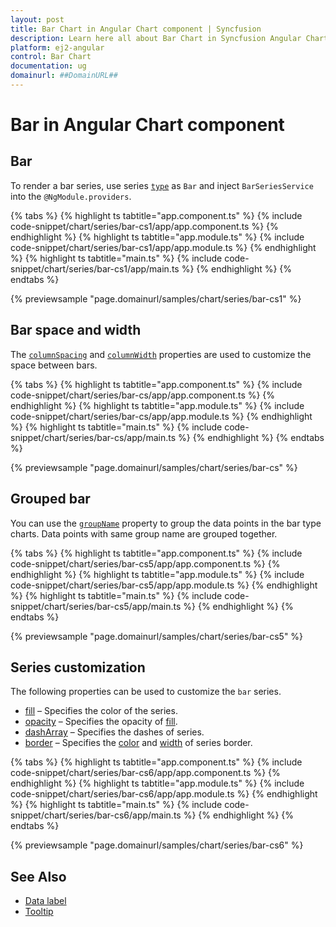 ```yaml
---
layout: post
title: Bar Chart in Angular Chart component | Syncfusion
description: Learn here all about Bar Chart in Syncfusion Angular Chart component of Syncfusion Essential JS 2 and more.
platform: ej2-angular
control: Bar Chart
documentation: ug
domainurl: ##DomainURL##
---
```


# Bar in Angular Chart component

## Bar

To render a bar series, use series [`type`](https://ej2.syncfusion.com/angular/documentation/api/chart/seriesDirective/#type) as `Bar` and inject `BarSeriesService` into the `@NgModule.providers`.

{% tabs %}
{% highlight ts tabtitle="app.component.ts" %}
{% include code-snippet/chart/series/bar-cs1/app/app.component.ts %}
{% endhighlight %}
{% highlight ts tabtitle="app.module.ts" %}
{% include code-snippet/chart/series/bar-cs1/app/app.module.ts %}
{% endhighlight %}
{% highlight ts tabtitle="main.ts" %}
{% include code-snippet/chart/series/bar-cs1/app/main.ts %}
{% endhighlight %}
{% endtabs %}
  
{% previewsample "page.domainurl/samples/chart/series/bar-cs1" %}

## Bar space and width

The [`columnSpacing`](https://ej2.syncfusion.com/angular/documentation/api/chart/seriesModel/#columnspacing) and [`columnWidth`](https://ej2.syncfusion.com/angular/documentation/api/chart/seriesModel/#columnwidth) properties are used to customize the space between bars.

{% tabs %}
{% highlight ts tabtitle="app.component.ts" %}
{% include code-snippet/chart/series/bar-cs/app/app.component.ts %}
{% endhighlight %}
{% highlight ts tabtitle="app.module.ts" %}
{% include code-snippet/chart/series/bar-cs/app/app.module.ts %}
{% endhighlight %}
{% highlight ts tabtitle="main.ts" %}
{% include code-snippet/chart/series/bar-cs/app/main.ts %}
{% endhighlight %}
{% endtabs %}
  
{% previewsample "page.domainurl/samples/chart/series/bar-cs" %}

## Grouped bar

You can use the [`groupName`](https://ej2.syncfusion.com/angular/documentation/api/chart/seriesDirective/#groupname) property to group the data points in the bar type charts. Data points with same group name are grouped together.

{% tabs %}
{% highlight ts tabtitle="app.component.ts" %}
{% include code-snippet/chart/series/bar-cs5/app/app.component.ts %}
{% endhighlight %}
{% highlight ts tabtitle="app.module.ts" %}
{% include code-snippet/chart/series/bar-cs5/app/app.module.ts %}
{% endhighlight %}
{% highlight ts tabtitle="main.ts" %}
{% include code-snippet/chart/series/bar-cs5/app/main.ts %}
{% endhighlight %}
{% endtabs %}
  
{% previewsample "page.domainurl/samples/chart/series/bar-cs5" %}

## Series customization

The following properties can be used to customize the `bar` series.

* [fill](https://ej2.syncfusion.com/angular/documentation/api/chart/seriesModel/#fill) – Specifies the color of the series.
* [opacity](https://ej2.syncfusion.com/angular/documentation/api/chart/seriesModel/#opacity) – Specifies the opacity of [fill](https://ej2.syncfusion.com/angular/documentation/api/chart/seriesModel/#fill).
* [dashArray](https://ej2.syncfusion.com/angular/documentation/api/chart/seriesModel/#dasharray) – Specifies the dashes of series.
* [border](https://ej2.syncfusion.com/angular/documentation/api/chart/borderModel/#properties) – Specifies the [color](https://ej2.syncfusion.com/angular/documentation/api/chart/borderModel/#color) and [width](https://ej2.syncfusion.com/angular/documentation/api/chart/borderModel/#width) of series border.

{% tabs %}
{% highlight ts tabtitle="app.component.ts" %}
{% include code-snippet/chart/series/bar-cs6/app/app.component.ts %}
{% endhighlight %}
{% highlight ts tabtitle="app.module.ts" %}
{% include code-snippet/chart/series/bar-cs6/app/app.module.ts %}
{% endhighlight %}
{% highlight ts tabtitle="main.ts" %}
{% include code-snippet/chart/series/bar-cs6/app/main.ts %}
{% endhighlight %}
{% endtabs %}
  
{% previewsample "page.domainurl/samples/chart/series/bar-cs6" %}

## See Also

* [Data label](../data-labels/)
* [Tooltip](../tool-tip/)
